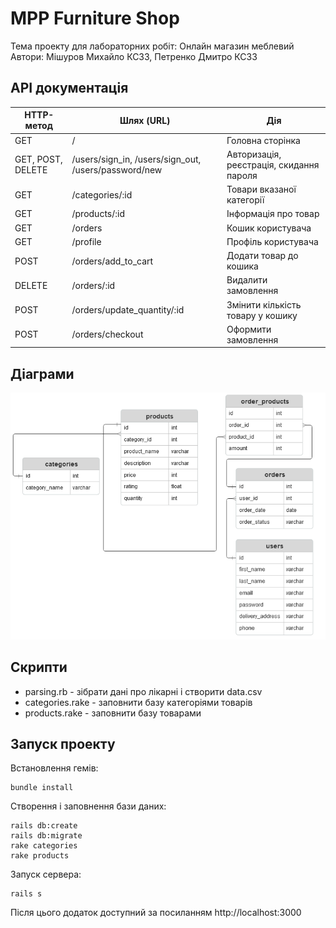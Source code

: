 # MPP Furniture Shop
Тема проекту для лабораторних робіт: Онлайн магазин меблевий  
Автори: Мішуров Михайло КС33, Петренко Дмитро КС33

## API документація
| HTTP-метод                    | Шлях (URL)                                                                                                            | Дія                                                               |
|-------------------------------|-----------------------------------------------------------------------------------------------------------------------|-------------------------------------------------------------------|
| GET                           | /                                                                                                                     | Головна сторінка                                                  |
| GET, POST, DELETE             | /users/sign_in, /users/sign_out, /users/password/new | Авторизація, реєстрація, скидання пароля |
| GET | /categories/:id                           | Товари вказаної категорії                                            |
| GET | /products/:id                           | Інформація про товар                                           |
| GET | /orders                           | Кошик користувача                                           |
| GET | /profile                           | Профіль користувача                                           |
| POST | /orders/add_to_cart                          | Додати товар до кошика                                           |
| DELETE | /orders/:id                          | Видалити замовлення                                          |
| POST | /orders/update_quantity/:id                         | Змінити кількість товару у кошику                                          |
| POST | /orders/checkout                        | Оформити замовлення                                          |
## Діаграми
![ERD](docs/diagram.png "ER-діаграма")

## Скрипти
- parsing.rb - зібрати дані про лікарні і створити data.csv  
- categories.rake - заповнити базу категоріями товарів  
- products.rake - заповнити базу товарами

## Запуск проекту
Встановлення гемів:
```
bundle install
```
Створення і заповнення бази даних:
```
rails db:create
rails db:migrate
rake categories
rake products
```
Запуск сервера:
```
rails s
```
Після цього додаток доступний за посиланням http://localhost:3000
